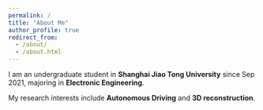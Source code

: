 ```yaml
---
permalink: /
title: "About Me"
author_profile: true
redirect_from: 
  - /about/
  - /about.html
---
```


I am an undergraduate student in **Shanghai Jiao Tong University** since Sep 2021, majoring in **Electronic Engineering**.

My research interests include **Autonomous Driving** and **3D reconstruction**. 